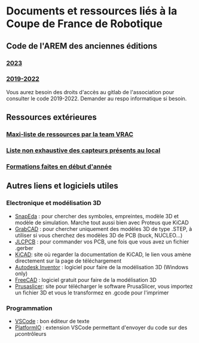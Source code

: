# Documents et ressources liés à la Coupe de France de Robotique

## Code de l'AREM des anciennes éditions

### [2023](https://github.com/AREM-Projets/robot-CdR-2023)

### [2019-2022](https://gitlab.emse.fr/groups/arem/-/archived)

Vous aurez besoin des droits d'accès au gitlab de l'association pour consulter le code 2019-2022. Demander au respo informatique si besoin.

## Ressources extérieures

### [Maxi-liste de ressources par la team VRAC](https://github.com/VRAC-team/la-maxi-liste-ressources-eurobot)

### [Liste non exhaustive des capteurs présents au local](https://github.com/AREM-Projets/documentation-capteurs)

### [Formations faites en début d'année](https://github.com/AREM-Projets/formations-CdR-2024)

## Autres liens et logiciels utiles

### Electronique et modélisation 3D

- [SnapEda](https://www.snapeda.com/) : pour chercher des symboles, empreintes, modèle 3D et modèle de simulation. Marche tout aussi bien avec Proteus que KiCAD 
- [GrabCAD](https://grabcad.com/library) : pour chercher uniquement des modèles 3D de type .STEP, à utiliser si vous cherchez des modèles 3D de PCB (buck, NUCLEO...)
- [JLCPCB](https://jlcpcb.com/) : pour commander vos PCB, une fois que vous avez un fichier .gerber
- [KiCAD](https://www.kicad.org/download/): site où regarder la documentation de KiCAD, le lien vous amène directement sur la page de téléchargement
- [Autodesk Inventor](https://www.autodesk.com/education/edu-software/overview?sorting=featured&page=1) : logiciel pour faire de la modélisation 3D (Windows only)
- [FreeCAD](https://www.freecad.org/downloads.php) : logiciel gratuit pour faire de la modélisation 3D 
- [Prusaslicer](https://www.prusa3d.com/page/prusaslicer_424/): site pour télécharger le software PrusaSlicer, vous importez un fichier 3D  et vous le transformez en .gcode pour l'imprimer

### Programmation

- [VSCode](https://code.visualstudio.com/Download) : bon éditeur de texte
- [PlatformIO](https://platformio.org/) : extension VSCode permettant d'envoyer du code sur des $\mu$contrôleurs

